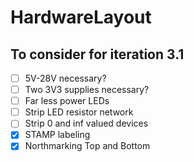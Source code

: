 # HardwareLayout

## To consider for iteration 3.1
- [ ] 5V-28V necessary?
- [ ] Two 3V3 supplies necessary?
- [ ] Far less power LEDs
- [ ] Strip LED resistor network
- [ ] Strip 0 and inf valued devices
- [X] STAMP labeling
- [X] Northmarking Top and Bottom